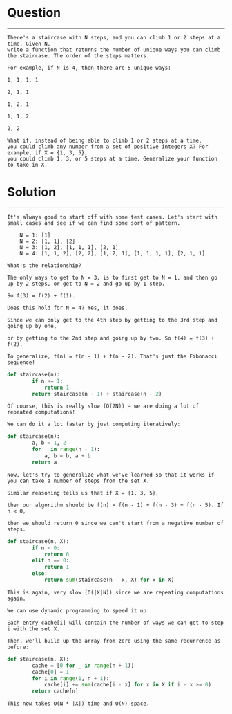 # Question

---

    There's a staircase with N steps, and you can climb 1 or 2 steps at a time. Given N, 
    write a function that returns the number of unique ways you can climb the staircase. The order of the steps matters.
    
    For example, if N is 4, then there are 5 unique ways:
    
    1, 1, 1, 1
    
    2, 1, 1
    
    1, 2, 1
    
    1, 1, 2
    
    2, 2
    
    What if, instead of being able to climb 1 or 2 steps at a time, 
    you could climb any number from a set of positive integers X? For example, if X = {1, 3, 5}, 
    you could climb 1, 3, or 5 steps at a time. Generalize your function to take in X.

# Solution

---

    It's always good to start off with some test cases. Let's start with small cases and see if we can find some sort of pattern.

```
    N = 1: [1]
    N = 2: [1, 1], [2]
    N = 3: [1, 2], [1, 1, 1], [2, 1]
    N = 4: [1, 1, 2], [2, 2], [1, 2, 1], [1, 1, 1, 1], [2, 1, 1]
```

    What's the relationship?
    
    The only ways to get to N = 3, is to first get to N = 1, and then go up by 2 steps, or get to N = 2 and go up by 1 step. 
    
    So f(3) = f(2) + f(1).
    
    Does this hold for N = 4? Yes, it does. 
    
    Since we can only get to the 4th step by getting to the 3rd step and going up by one, 
    
    or by getting to the 2nd step and going up by two. So f(4) = f(3) + f(2).
    
    To generalize, f(n) = f(n - 1) + f(n - 2). That's just the Fibonacci sequence!

```python
def staircase(n):
        if n <= 1:
            return 1
        return staircase(n - 1) + staircase(n - 2)
```

    Of course, this is really slow (O(2N)) — we are doing a lot of repeated computations! 
    
    We can do it a lot faster by just computing iteratively:
    
    
```python
def staircase(n):
        a, b = 1, 2
        for _ in range(n - 1):
            a, b = b, a + b
        return a

```
    
    
    Now, let's try to generalize what we've learned so that it works if you can take a number of steps from the set X. 
    
    Similar reasoning tells us that if X = {1, 3, 5}, 
    
    then our algorithm should be f(n) = f(n - 1) + f(n - 3) + f(n - 5). If n < 0, 
    
    then we should return 0 since we can't start from a negative number of steps.
    
    
```python
def staircase(n, X):
        if n < 0:
            return 0
        elif n == 0:
            return 1
        else:
            return sum(staircase(n - x, X) for x in X)
```

    This is again, very slow (O(|X|N)) since we are repeating computations again. 
    
    We can use dynamic programming to speed it up.
    
    Each entry cache[i] will contain the number of ways we can get to step i with the set X. 
    
    Then, we'll build up the array from zero using the same recurrence as before:
    
    
```python
def staircase(n, X):
        cache = [0 for _ in range(n + 1)]
        cache[0] = 1
        for i in range(1, n + 1):
            cache[i] += sum(cache[i - x] for x in X if i - x >= 0)
        return cache[n]
```

    This now takes O(N * |X|) time and O(N) space.
